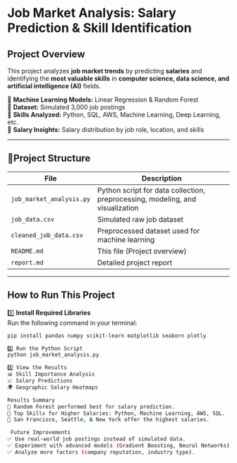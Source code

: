 #  Job Market Analysis: Salary Prediction & Skill Identification  

## Project Overview
This project analyzes **job market trends** by predicting **salaries** and identifying the **most valuable skills** in **computer science, data science, and artificial intelligence (AI)** fields.  

🔹 **Machine Learning Models:** Linear Regression & Random Forest  
🔹 **Dataset:** Simulated 3,000 job postings  
🔹 **Skills Analyzed:** Python, SQL, AWS, Machine Learning, Deep Learning, etc.  
🔹 **Salary Insights:** Salary distribution by job role, location, and skills  

---

## 📂Project Structure
| File | Description |
|------|-------------|
| `job_market_analysis.py` | Python script for data collection, preprocessing, modeling, and visualization |
| `job_data.csv` | Simulated raw job dataset |
| `cleaned_job_data.csv` | Preprocessed dataset used for machine learning |
| `README.md` | This file (Project overview) |
| `report.md` | Detailed project report |

---

## How to Run This Project
1️⃣ **Install Required Libraries**  
Run the following command in your terminal:
```bash
pip install pandas numpy scikit-learn matplotlib seaborn plotly

2️⃣ Run the Python Script
python job_market_analysis.py

3️⃣ View the Results
📊 Skill Importance Analysis
📈 Salary Predictions
🌍 Geographic Salary Heatmaps

Results Summary
🔹 Random Forest performed best for salary prediction.
🔹 Top Skills for Higher Salaries: Python, Machine Learning, AWS, SQL.
🔹 San Francisco, Seattle, & New York offer the highest salaries.

 Future Improvements
✅ Use real-world job postings instead of simulated data.
✅ Experiment with advanced models (Gradient Boosting, Neural Networks).
✅ Analyze more factors (company reputation, industry type).